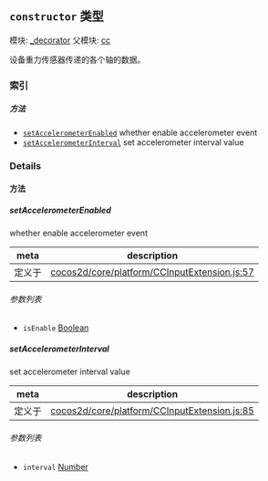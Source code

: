 ## `constructor` 类型



模块: [_decorator](../modules/_decorator.md)
父模块: [cc](../modules/cc.md)


设备重力传感器传递的各个轴的数据。



### 索引



##### 方法

  - [`setAccelerometerEnabled`](#setaccelerometerenabled) whether enable accelerometer event
  - [`setAccelerometerInterval`](#setaccelerometerinterval) set accelerometer interval value



### Details




<!-- Method Block -->
#### 方法


##### setAccelerometerEnabled

whether enable accelerometer event

| meta | description |
|------|-------------|
| 定义于 | [cocos2d/core/platform/CCInputExtension.js:57](https://github.com/cocos-creator/engine/blob/18c4ff6051c255c06377a9b26bc00d4567180ae4/cocos2d/core/platform/CCInputExtension.js#L57) |

###### 参数列表
- `isEnable` <a href="https://developer.mozilla.org/en/JavaScript/Reference/Global_Objects/Boolean" class="crosslink external" target="_blank">Boolean</a> 


##### setAccelerometerInterval

set accelerometer interval value

| meta | description |
|------|-------------|
| 定义于 | [cocos2d/core/platform/CCInputExtension.js:85](https://github.com/cocos-creator/engine/blob/18c4ff6051c255c06377a9b26bc00d4567180ae4/cocos2d/core/platform/CCInputExtension.js#L85) |

###### 参数列表
- `interval` <a href="https://developer.mozilla.org/en/JavaScript/Reference/Global_Objects/Number" class="crosslink external" target="_blank">Number</a> 



